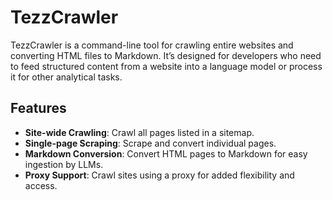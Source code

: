 # TezzCrawler

TezzCrawler is a command-line tool for crawling entire websites and converting HTML files to Markdown. It’s designed for developers who need to feed structured content from a website into a language model or process it for other analytical tasks.

## Features
- **Site-wide Crawling**: Crawl all pages listed in a sitemap.
- **Single-page Scraping**: Scrape and convert individual pages.
- **Markdown Conversion**: Convert HTML pages to Markdown for easy ingestion by LLMs.
- **Proxy Support**: Crawl sites using a proxy for added flexibility and access.

